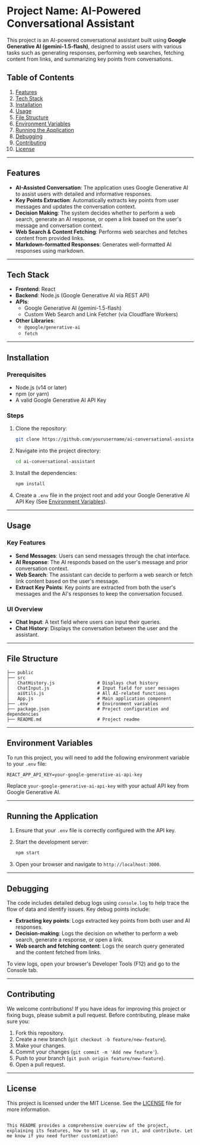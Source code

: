 # Project Name: AI-Powered Conversational Assistant

This project is an AI-powered conversational assistant built using **Google Generative AI (gemini-1.5-flash)**, designed to assist users with various tasks such as generating responses, performing web searches, fetching content from links, and summarizing key points from conversations.

## Table of Contents

1. [Features](#features)
2. [Tech Stack](#tech-stack)
3. [Installation](#installation)
4. [Usage](#usage)
5. [File Structure](#file-structure)
6. [Environment Variables](#environment-variables)
7. [Running the Application](#running-the-application)
8. [Debugging](#debugging)
9. [Contributing](#contributing)
10. [License](#license)

---

## Features

- **AI-Assisted Conversation**: The application uses Google Generative AI to assist users with detailed and informative responses.
- **Key Points Extraction**: Automatically extracts key points from user messages and updates the conversation context.
- **Decision Making**: The system decides whether to perform a web search, generate an AI response, or open a link based on the user's message and conversation context.
- **Web Search & Content Fetching**: Performs web searches and fetches content from provided links.
- **Markdown-formatted Responses**: Generates well-formatted AI responses using markdown.

---

## Tech Stack

- **Frontend**: React
- **Backend**: Node.js (Google Generative AI via REST API)
- **APIs**:
  - Google Generative AI (gemini-1.5-flash)
  - Custom Web Search and Link Fetcher (via Cloudflare Workers)
- **Other Libraries**: 
  - `@google/generative-ai`
  - `fetch`

---

## Installation

### Prerequisites

- Node.js (v14 or later)
- npm (or yarn)
- A valid Google Generative AI API Key

### Steps

1. Clone the repository:

   ```bash
   git clone https://github.com/yourusername/ai-conversational-assistant.git
   ```

2. Navigate into the project directory:

   ```bash
   cd ai-conversational-assistant
   ```

3. Install the dependencies:

   ```bash
   npm install
   ```

4. Create a `.env` file in the project root and add your Google Generative AI API Key (See [Environment Variables](#environment-variables)).

---

## Usage

### Key Features

- **Send Messages**: Users can send messages through the chat interface.
- **AI Response**: The AI responds based on the user's message and prior conversation context.
- **Web Search**: The assistant can decide to perform a web search or fetch link content based on the user's message.
- **Extract Key Points**: Key points are extracted from both the user's messages and the AI's responses to keep the conversation focused.

### UI Overview

- **Chat Input**: A text field where users can input their queries.
- **Chat History**: Displays the conversation between the user and the assistant.
  
---

## File Structure

```
├── public
├── src
│   ChatHistory.js                # Displays chat history
│   ChatInput.js                  # Input field for user messages
│   aiUtils.js                    # All AI-related functions
│   App.js                        # Main application component
├── .env                          # Environment variables
├── package.json                  # Project configuration and dependencies
├── README.md                     # Project readme
```

---

## Environment Variables

To run this project, you will need to add the following environment variable to your `.env` file:

```plaintext
REACT_APP_API_KEY=your-google-generative-ai-api-key
```

Replace `your-google-generative-ai-api-key` with your actual API key from Google Generative AI.

---

## Running the Application

1. Ensure that your `.env` file is correctly configured with the API key.
2. Start the development server:

   ```bash
   npm start
   ```

3. Open your browser and navigate to `http://localhost:3000`.

---

## Debugging

The code includes detailed debug logs using `console.log` to help trace the flow of data and identify issues. Key debug points include:

- **Extracting key points**: Logs extracted key points from both user and AI responses.
- **Decision-making**: Logs the decision on whether to perform a web search, generate a response, or open a link.
- **Web search and fetching content**: Logs the search query generated and the content fetched from links.

To view logs, open your browser's Developer Tools (F12) and go to the Console tab.

---

## Contributing

We welcome contributions! If you have ideas for improving this project or fixing bugs, please submit a pull request. Before contributing, please make sure you:

1. Fork this repository.
2. Create a new branch (`git checkout -b feature/new-feature`).
3. Make your changes.
4. Commit your changes (`git commit -m 'Add new feature'`).
5. Push to your branch (`git push origin feature/new-feature`).
6. Open a pull request.

---

## License

This project is licensed under the MIT License. See the [LICENSE](LICENSE) file for more information.
```

This README provides a comprehensive overview of the project, explaining its features, how to set it up, run it, and contribute. Let me know if you need further customization!
